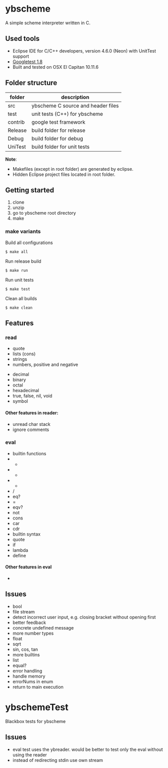 # ybscheme

A simple scheme interpreter written in C.


## Used tools

[//]: # (Used technologies / techniques)

* Eclipse IDE for C/C++ developers, version 4.6.0 (Neon) with UnitTest support
* [Googletest 1.8](https://github.com/google/googletest)
* Built and tested on OSX El Capitan 10.11.6

## Folder structure
| folder | description |
|-----|-----|
| src | ybscheme C source and header files |
| test | unit tests (C++) for ybscheme |
| contrib | google test framework |
| Release | build folder for release |
| Debug | build folder for debug |
| UniTest | build folder for unit tests |

**Note**:
* Makefiles (except in root folder) are generated by eclipse.
* Hidden Eclipse project files located in root folder.


## Getting started

[//]: # (How to)

1. clone
2. unzip
3. go to ybscheme root directory
4. make

### make variants
Build all configurations
```
$ make all
```
Run release build
```
$ make run
```
Run unit tests
```
$ make test
```
Clean all builds
```
$ make clean
```

## Features

### read
+ quote
+ lists (cons)
+ strings
+ numbers, positive and negative
 - decimal
 - binary
 - octal
 - hexadecimal
 - true, false, nil, void
 - symbol
 
#### Other features in reader:
* unread char stack
* ignore comments

### eval

* builtin functions
 * +
 * -
 * *
 * /
 * eq?
 * =
 * eqv?
 * not
 * cons
 * car
 * cdr
* builtin syntax
 * quote
 * if
 * lambda
 * define
 
#### Other features in eval
- 

## Issues
* bool
* file stream
* detect incorrect user input, e.g. closing bracket without opening first
* better feedback
 * concrete undefined message
* more number types
 * float
 * sqrt
 * sin, cos, tan
* more builtins
 * list
 * equal?
* error handling
 * handle memory
 * errorNums in enum
* return to main execution

# ybschemeTest

Blackbox tests for ybscheme

## Issues
- eval test uses the ybreader. would be better to test only the eval without using the reader
- instead of redirecting stdin use own stream
